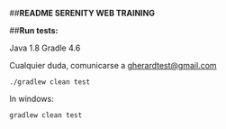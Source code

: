 
##**README SERENITY WEB TRAINING**

##**Run tests:**

Java 1.8
Gradle 4.6


Cualquier duda, comunicarse a gherardtest@gmail.com
```
./gradlew clean test
```

In windows:
```
gradlew clean test
```

